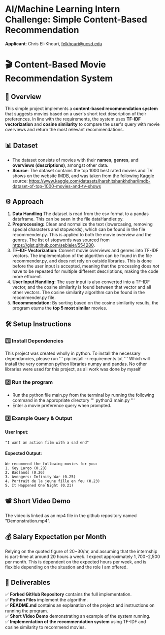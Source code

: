 # AI/Machine Learning Intern Challenge: Simple Content-Based Recommendation

**Applicant**: Chris El-Khouri, felkhouri@ucsd.edu


# 🎬 Content-Based Movie Recommendation System  

## 📌 Overview  
This simple project implements a **content-based recommendation system** that suggests movies based on a user's short text description of their preferences. In line with the requirements, the system uses **TF-IDF vectorization** and **cosine similarity** to compare the user's query with movie overviews and return the most relevant recommendations.  

## 📊 Dataset  
- The dataset consists of movies with their **names**, **genres**, and **overviews (descriptions)**, amongst other data.
- **Source**: The dataset contains the top 1000 best rated movies and TV shows on the website IMDB, and was taken from the following Kaggle source: https://www.kaggle.com/datasets/harshitshankhdhar/imdb-dataset-of-top-1000-movies-and-tv-shows 

## ⚙️ Approach  
1. **Data Handling** The dataset is read from the csv format to a pandas dataframe. This can be seen in the file dataHandler.py.
2. **Preprocessing:** Clean and normalize the text (lowercasing, removing special characters and stopwords), which can be found in the file recommender.py. This is applied to both the movie overview and the genres. The list of stopwords was sourced from https://gist.github.com/sebleier/554280.
3. **TF-IDF Vectorization:** Convert movie overviews and genres into TF-IDF vectors. The implementation of the algorithm can be found in the file recommender.py, and does not rely on outside libraries. This is done before the user input is accepted, meaning that the processing does *not* have to be repeated for multiple different descriptions, making the code more efficient. 
3. **User Input Handling:** The user input is also converted into a TF-IDF vector, and the cosine similarity is found between that vector and all other vectors. The cosine similarity algorithm can be found in the recommender.py file.
4. **Recommendation:** By sorting based on the cosine similarity results, the program eturns the **top 5 most similar** movies.  

## 🛠️ Setup Instructions  

### **1️⃣ Install Dependencies**  
This project was created wholly in python. To install the necessary dependancies, please run
'''
pip install -r requirements.txt
'''
Which will install the very common python libraries numpy and pandas. No other libraries were used for this project, as all work was done by myself

### **2️⃣ Run the program**  
- Run the python file main.py from the terminal by running the following command in the appropriate directory
'''
python3 main.py
'''
- Enter a movie preference query when prompted.  

### **3️⃣ Example Query & Output**  
#### **User Input:**  
```
"I want an action film with a sad end"
```

#### **Expected Output:**  
```
We recommend the following movies for you:
1. Key Largo (0.28)
2. Badlands (0.26)
3. Avengers: Infinity War (0.25)
4. Portrait de la jeune fille en feu (0.23)
5. It Happened One Night (0.21)
```

## 📽️ Short Video Demo 

The video is linked as an mp4 file in the github repository named "Demonstration.mp4".

## 💰 Salary Expectation per Month  
Relying on the quoted figure of $20-$30/hr, and assuming that the internship is part-time at around 20 hours a week. I expect approximately $1,700-$2,500 per month. This is dependent on the expected hours per week, and is flexible depending on the situation and the role I am offered. 

## 📝 Deliverables  
✅ **Forked GitHub Repository** contains the full implementation.  
✅ **Python Files** implement the algorithm.  
✅ **README.md** contains an explanation of the project and instructions on running the program.  
✅ **Short Video Demo** demonstrating an example of the system running.  
✅ **Implementation of the recommendation system** using TF-IDF and cosine similarity to recommend movies.  